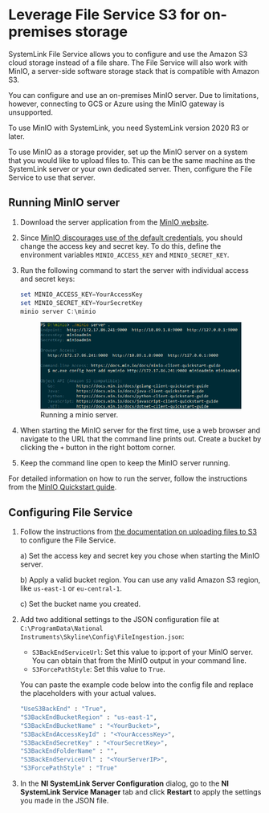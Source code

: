 # Leverage File Service S3 for on-premises storage

SystemLink File Service allows you to configure and use the Amazon S3 cloud storage instead of a file share. The File Service will also work with MinIO, a server-side software storage stack that is compatible with Amazon S3.

You can configure and use an on-premises MinIO server. Due to limitations, however, connecting to GCS or Azure using the MinIO gateway is unsupported.

To use MinIO with SystemLink, you need SystemLink version 2020 R3 or later.

To use MinIO as a storage provider, set up the MinIO server on a system that you would like to upload files to. This can be the same machine as the SystemLink server or your own dedicated server. Then, configure the File Service to use that server.

## Running MinIO server

1. Download the server application from the [MinIO website](https://min.io/download).

2. Since [MinIO discourages use of the default credentials](https://docs.min.io/minio/baremetal/security/IAM/iam-users.html#:~:text=If%20these%20variables%20are%20unset,credentials%20regardless%20of%20deployment%20environment.), you should change the access key and secret key. To do this, define the environment variables `MINIO_ACCESS_KEY` and `MINIO_SECRET_KEY`.

3. Run the following command to start the server with individual access and secret keys:

    ```powershell
    set MINIO_ACCESS_KEY=YourAccessKey
    set MINIO_SECRET_KEY=YourSecretKey
    minio server C:\minio
    ```

    <figure>
    <img src="../../img/minio-server.png" width="500" />
    <figcaption>Running a minio server.</figcaption>
    </figure>

4. When starting the MinIO server for the first time, use a web browser and navigate to the URL that the command line prints out. Create a bucket by clicking the `+` button in the right bottom corner.

5. Keep the command line open to keep the MinIO server running.

For detailed information on how to run the server, follow the instructions from the [MinIO Quickstart guide](https://docs.min.io/docs/minio-quickstart-guide.html).

## Configuring File Service

1. Follow the instructions from [the documentation on uploading files to S3](https://www.ni.com/documentation/de/systemlink/latest/data/uploading-files-to-amazon-s3) to configure the File Service.

    a) Set the access key and secret key you chose when starting the MinIO server.

    b) Apply a valid bucket region. You can use any valid Amazon S3 region, like `us-east-1` or `eu-central-1`.

    c) Set the bucket name you created.

2. Add two additional settings to the JSON configuration file at `C:\ProgramData\National Instruments\Skyline\Config\FileIngestion.json`:

    - `S3BackEndServiceUrl`: Set this value to ip:port of your MinIO server. You can obtain that from the MinIO output in your command line.
    - `S3ForcePathStyle`: Set this value to `True`.

    You can paste the example code below into the config file and replace the placeholders with your actual values.

    ```bash
    "UseS3BackEnd" : "True",
    "S3BackEndBucketRegion" : "us-east-1",
    "S3BackEndBucketName" : "<YourBucket>",
    "S3BackEndAccessKeyId" : "<YourAccessKey>",
    "S3BackEndSecretKey" : "<YourSecretKey>",
    "S3BackEndFolderName" : "",
    "S3BackEndServiceUrl" : "<YourServerIP>",
    "S3ForcePathStyle" : "True"
    ```

3. In the **NI SystemLink Server Configuration** dialog, go to the **NI SystemLink Service Manager** tab and click **Restart** to apply the settings you made in the JSON file.
